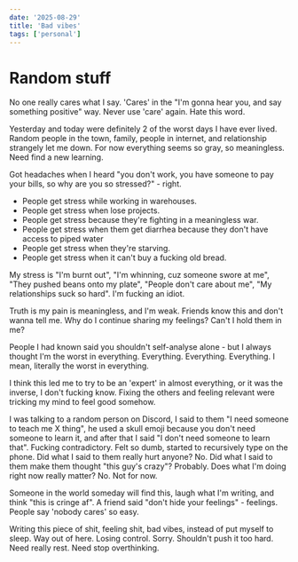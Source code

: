 ```yaml
---
date: '2025-08-29'
title: 'Bad vibes'
tags: ['personal']
---
```


# Random stuff

No one really cares what I say. 'Cares' in the "I'm gonna hear you, and say something positive" way. Never use 'care' again. Hate this word.

Yesterday and today were definitely 2 of the worst days I have ever lived. Random people in the town, family, people in internet, and relationship strangely let me down. For now everything seems so gray, so meaningless. Need find a new learning.

Got headaches when I heard "you don't work, you have someone to pay your bills, so why are you so stressed?" - right.

- People get stress while working in warehouses.
- People get stress when lose projects.
- People get stress because they're fighting in a meaningless war.
- People get stress when them get diarrhea because they don't have access to piped water
- People get stress when they're starving.
- People get stress when it can't buy a fucking old bread.

My stress is "I'm burnt out", "I'm whinning, cuz someone swore at me", "They pushed beans onto my plate", "People don't care about me", "My relationships suck so hard". I'm fucking an idiot.

Truth is my pain is meaningless, and I'm weak. Friends know this and don't wanna tell me. Why do I continue sharing my feelings? Can't I hold them in me?

People I had known said you shouldn't self-analyse alone - but I always thought I'm the worst in everything. Everything. Everything. Everything. I mean, literally the worst in everything.

I think this led me to try to be an 'expert' in almost everything, or it was the inverse, I don't fucking know. Fixing the others and feeling relevant were tricking my mind to feel good somehow.

I was talking to a random person on Discord, I said to them "I need someone to teach me X thing", he used a skull emoji because you don't need someone to learn it, and after that I said "I don't need someone to learn that". Fucking contradictory. Felt so dumb, started to recursively type on the phone. Did what I said to them really hurt anyone? No. Did what I said to them make them thought "this guy's crazy"? Probably. Does what I'm doing right now really matter? No. Not for now.

Someone in the world someday will find this, laugh what I'm writing, and think "this is cringe af". A friend said "don't hide your feelings" - feelings. People say 'nobody cares' so easy.

Writing this piece of shit, feeling shit, bad vibes, instead of put myself to sleep. Way out of here. Losing control. Sorry. Shouldn't push it too hard. Need really rest. Need stop overthinking.

